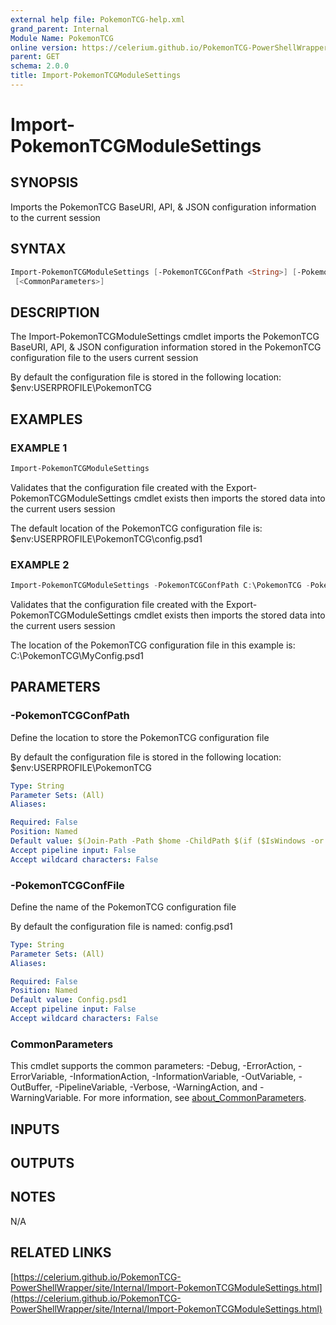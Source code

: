 ```yaml
---
external help file: PokemonTCG-help.xml
grand_parent: Internal
Module Name: PokemonTCG
online version: https://celerium.github.io/PokemonTCG-PowerShellWrapper/site/Internal/Import-PokemonTCGModuleSettings.html
parent: GET
schema: 2.0.0
title: Import-PokemonTCGModuleSettings
---
```


# Import-PokemonTCGModuleSettings

## SYNOPSIS
Imports the PokemonTCG BaseURI, API, & JSON configuration information to the current session

## SYNTAX

```powershell
Import-PokemonTCGModuleSettings [-PokemonTCGConfPath <String>] [-PokemonTCGConfFile <String>]
 [<CommonParameters>]
```

## DESCRIPTION
The Import-PokemonTCGModuleSettings cmdlet imports the PokemonTCG BaseURI, API, & JSON configuration
information stored in the PokemonTCG configuration file to the users current session

By default the configuration file is stored in the following location:
    $env:USERPROFILE\PokemonTCG

## EXAMPLES

### EXAMPLE 1
```powershell
Import-PokemonTCGModuleSettings
```

Validates that the configuration file created with the Export-PokemonTCGModuleSettings cmdlet exists
then imports the stored data into the current users session

The default location of the PokemonTCG configuration file is:
    $env:USERPROFILE\PokemonTCG\config.psd1

### EXAMPLE 2
```powershell
Import-PokemonTCGModuleSettings -PokemonTCGConfPath C:\PokemonTCG -PokemonTCGConfFile MyConfig.psd1
```

Validates that the configuration file created with the Export-PokemonTCGModuleSettings cmdlet exists
then imports the stored data into the current users session

The location of the PokemonTCG configuration file in this example is:
    C:\PokemonTCG\MyConfig.psd1

## PARAMETERS

### -PokemonTCGConfPath
Define the location to store the PokemonTCG configuration file

By default the configuration file is stored in the following location:
    $env:USERPROFILE\PokemonTCG

```yaml
Type: String
Parameter Sets: (All)
Aliases:

Required: False
Position: Named
Default value: $(Join-Path -Path $home -ChildPath $(if ($IsWindows -or $PSEdition -eq 'Desktop') {"PokemonTCG"}else{".PokemonTCG"}) )
Accept pipeline input: False
Accept wildcard characters: False
```

### -PokemonTCGConfFile
Define the name of the PokemonTCG configuration file

By default the configuration file is named:
    config.psd1

```yaml
Type: String
Parameter Sets: (All)
Aliases:

Required: False
Position: Named
Default value: Config.psd1
Accept pipeline input: False
Accept wildcard characters: False
```

### CommonParameters
This cmdlet supports the common parameters: -Debug, -ErrorAction, -ErrorVariable, -InformationAction, -InformationVariable, -OutVariable, -OutBuffer, -PipelineVariable, -Verbose, -WarningAction, and -WarningVariable. For more information, see [about_CommonParameters](http://go.microsoft.com/fwlink/?LinkID=113216).

## INPUTS

## OUTPUTS

## NOTES
N/A

## RELATED LINKS

[https://celerium.github.io/PokemonTCG-PowerShellWrapper/site/Internal/Import-PokemonTCGModuleSettings.html](https://celerium.github.io/PokemonTCG-PowerShellWrapper/site/Internal/Import-PokemonTCGModuleSettings.html)

